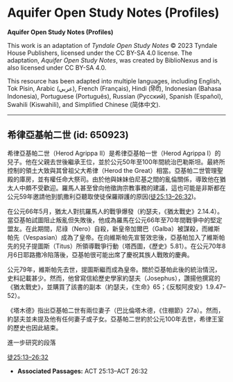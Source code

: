 # Aquifer Open Study Notes (Profiles)

**Aquifer Open Study Notes (Profiles)**

This work is an adaptation of *Tyndale Open Study Notes* © 2023 Tyndale House Publishers, licensed under the CC BY\-SA 4\.0 license. The adaptation, *Aquifer Open Study Notes*, was created by BiblioNexus and is also licensed under CC BY\-SA 4\.0\.

This resource has been adapted into multiple languages, including English, Tok Pisin, Arabic (عربي), French (Français), Hindi (हिंदी), Indonesian (Bahasa Indonesia), Portuguese (Português), Russian (Русский), Spanish (Español), Swahili (Kiswahili), and Simplified Chinese (简体中文).



--------------------------------

## 希律亞基帕二世 (id: 650923)

希律亞基帕二世（Herod Agrippa II）是希律亞基帕一世（Herod Agrippa I）的兒子。他在父親去世後繼承王位，並於公元50年至100年間統治巴勒斯坦。最終所控制的領土大致與其曾祖父大希律（Herod the Great）相當。亞基帕二世管理聖殿的庫房，並有權任命大祭司。由於他與妹妹伯尼基之間的亂倫關係，導致他在猶太人中頗不受歡迎。羅馬人甚至曾向他徵詢宗教事務的建議，這也可能是非斯都在公元59年邀請他到凱撒利亞聽取使徒保羅辯護的原因([徒25:13–26:32](https://ref.ly/Acts25:13-Acts26:32))。

在公元66年5月，猶太人對抗羅馬人的戰爭爆發（約瑟夫，《猶太戰史》2\.14\.4）。當亞基帕試圖阻止叛亂但失敗後，他成為羅馬在公元66年至70年間戰爭中的堅定盟友。在此期間，尼祿（Nero）自殺，新皇帝加爾巴（Galba）被謀殺，而維斯帕先（Vespasian）成為了皇帝。在向維斯帕先宣誓效忠後，亞基帕加入了維斯帕先的兒子提圖斯（Titus）所領導戰爭行動（塔西圖，《歷史》5\.81）。在公元70年8月6日耶路撒冷陷落後，亞基帕很可能出席了慶祝其族人戰敗的慶典。

公元79年，維斯帕先去世，提圖斯繼而成為皇帝。關於亞基帕此後的統治情況，史料記載甚少。然而，他曾寫信給歷史學家約瑟夫（Josephus），讚揚他撰寫的《猶太戰史》，並購買了該書的副本（約瑟夫，《生命》65；《反駁阿皮安》1\.9\.47–52）。

《塔木德》指出亞基帕二世有兩位妻子（巴比倫塔木德，《住棚節》27a）。然而，約瑟夫並未提及他有任何妻子或子女。亞基帕二世約於公元100年去世，希律王室的歷史也因此結束。

進一步研究的段落

[徒25:13–26:32](https://ref.ly/Acts25:13-Acts26:32)

* **Associated Passages:** ACT 25:13–ACT 26:32

